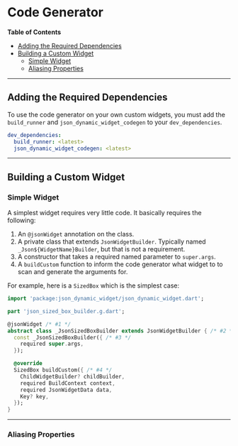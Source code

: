 # Code Generator

<!-- START doctoc generated TOC please keep comment here to allow auto update -->
<!-- DON'T EDIT THIS SECTION, INSTEAD RE-RUN doctoc TO UPDATE -->
**Table of Contents**

- [Adding the Required Dependencies](#adding-the-required-dependencies)
- [Building a Custom Widget](#building-a-custom-widget)
  - [Simple Widget](#simple-widget)
  - [Aliasing Properties](#aliasing-properties)

<!-- END doctoc generated TOC please keep comment here to allow auto update -->

---

## Adding the Required Dependencies

To use the code generator on your own custom widgets, you must add the `build_runner` and `json_dynamic_widget_codegen` to your `dev_dependencies`.

```yaml
dev_dependencies:
  build_runner: <latest>
  json_dynamic_widget_codegen: <latest>
```

---

## Building a Custom Widget

### Simple Widget

A simplest widget requires very little code.  It basically requires the following:

1. An `@jsonWidget` annotation on the class.
1. A private class that extends `JsonWidgetBuilder`.  Typically named `_Json${WidgetName}Builder`, but that is not a requirement.
1. A constructor that takes a required named parameter to `super.args`.
1. A `buildCustom` function to inform the code generator what widget to to scan and generate the arguments for.


For example, here is a `SizedBox` which is the simplest case:

```dart
import 'package:json_dynamic_widget/json_dynamic_widget.dart';

part 'json_sized_box_builder.g.dart';

@jsonWidget /* #1 */
abstract class _JsonSizedBoxBuilder extends JsonWidgetBuilder { /* #2 */
  const _JsonSizedBoxBuilder({ /* #3 */
    required super.args,
  });

  @override
  SizedBox buildCustom({ /* #4 */
    ChildWidgetBuilder? childBuilder,
    required BuildContext context,
    required JsonWidgetData data,
    Key? key,
  });
}
```

---

### Aliasing Properties

